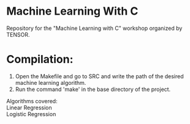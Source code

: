 # Machine Learning With C
Repository for the "Machine Learning with C" workshop organized by TENSOR.

# Compilation:
1. Open the Makefile and go to SRC and write the path of the desired machine learning algorithm.
2. Run the command 'make' in the base directory of the project.

Algorithms covered:  
Linear Regression  
Logistic Regression  
